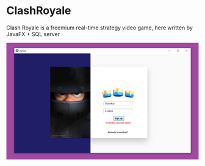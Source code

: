 # ClashRoyale
Clash Royale is a freemium real-time strategy video game, here written by JavaFX + SQL server

![My image](/ScreenShots/1-SignUp.jpg)

